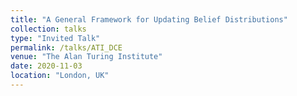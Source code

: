```yaml
---
title: "A General Framework for Updating Belief Distributions"
collection: talks
type: "Invited Talk"
permalink: /talks/ATI_DCE
venue: "The Alan Turing Institute"
date: 2020-11-03
location: "London, UK"
---
```


<!-- This is a description of your tutorial, note the different field in type. This is a markdown files that can be all markdown-ified like any other post. Yay markdown!
 -->
